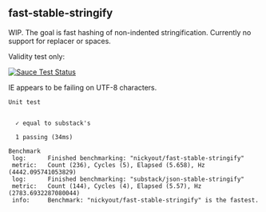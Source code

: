 ## fast-stable-stringify
WIP. The goal is fast hashing of non-indented stringification. Currently no support for replacer or spaces. 

Validity test only:

[![Sauce Test Status](https://saucelabs.com/browser-matrix/nickyout_fast-stable.svg)](https://saucelabs.com/u/nickyout_fast-stable)

IE appears to be failing on UTF-8 characters.

```
Unit test


  ✓ equal to substack's

  1 passing (34ms)

Benchmark
 log:      Finished benchmarking: "nickyout/fast-stable-stringify"
 metric:   Count (236), Cycles (5), Elapsed (5.658), Hz (4442.095741053829)
 log:      Finished benchmarking: "substack/json-stable-stringify"
 metric:   Count (144), Cycles (4), Elapsed (5.57), Hz (2783.6932287080044)
 info:     Benchmark: "nickyout/fast-stable-stringify" is the fastest.
```
